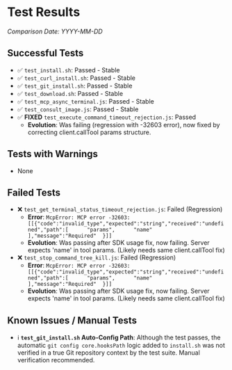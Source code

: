 # Test Results

*Comparison Date: YYYY-MM-DD*

## Successful Tests
- ✅ `test_install.sh`: Passed - Stable
- ✅ `test_curl_install.sh`: Passed - Stable
- ✅ `test_git_install.sh`: Passed - Stable
- ✅ `test_download.sh`: Passed - Stable
- ✅ `test_mcp_async_terminal.js`: Passed - Stable
- ✅ `test_consult_image.js`: Passed - Stable
- ✅ **FIXED** `test_execute_command_timeout_rejection.js`: Passed
  - **Evolution**: Was failing (regression with -32603 error), now fixed by correcting client.callTool params structure.

## Tests with Warnings
- None

## Failed Tests
- ❌ `test_get_terminal_status_timeout_rejection.js`: Failed (Regression)
  - **Error**: `McpError: MCP error -32603: [[{"code":"invalid_type","expected":"string","received":"undefined","path":[      "params",      "name"    ],"message":"Required"  }]]`
  - **Evolution**: Was passing after SDK usage fix, now failing. Server expects 'name' in tool params. (Likely needs same client.callTool fix)
- ❌ `test_stop_command_tree_kill.js`: Failed (Regression)
  - **Error**: `McpError: MCP error -32603: [[{"code":"invalid_type","expected":"string","received":"undefined","path":[      "params",      "name"    ],"message":"Required"  }]]`
  - **Evolution**: Was passing after SDK usage fix, now failing. Server expects 'name' in tool params. (Likely needs same client.callTool fix)

## Known Issues / Manual Tests
- ℹ️ **`test_git_install.sh` Auto-Config Path**: Although the test passes, the automatic `git config core.hooksPath` logic added to `install.sh` was not verified in a true Git repository context by the test suite. Manual verification recommended.